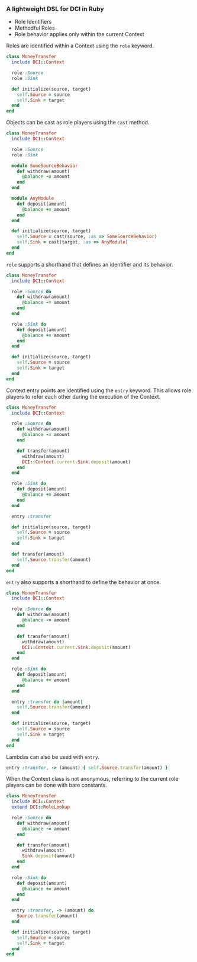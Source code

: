 ### A lightweight DSL for DCI in Ruby

- Role Identifiers
- Methodful Roles
- Role behavior applies only within the current Context

Roles are identified within a Context using the `role` keyword.

```ruby
class MoneyTransfer
  include DCI::Context

  role :Source
  role :Sink

  def initialize(source, target)
    self.Source = source
    self.Sink = target
  end
end
```

Objects can be cast as role players using the `cast` method.

```ruby
class MoneyTransfer
  include DCI::Context

  role :Source
  role :Sink

  module SomeSourceBehavior
    def withdraw(amount)
      @balance -= amount
    end
  end

  module AnyModule
    def deposit(amount)
      @balance += amount
    end
  end

  def initialize(source, target)
    self.Source = cast(source, :as => SomeSourceBehavior)
    self.Sink = cast(target, :as => AnyModule)
  end
end
```

`role` supports a shorthand that defines an identifier and its behavior.

```ruby
class MoneyTransfer
  include DCI::Context

  role :Source do
    def withdraw(amount)
      @balance -= amount
    end
  end

  role :Sink do
    def deposit(amount)
      @balance += amount
    end
  end

  def initialize(source, target)
    self.Source = source
    self.Sink = target
  end
end
```

Context entry points are identified using the `entry` keyword. This allows
role players to refer each other during the execution of the Context.

```ruby
class MoneyTransfer
  include DCI::Context

  role :Source do
    def withdraw(amount)
      @balance -= amount
    end

    def transfer(amount)
      withdraw(amount)
      DCI::Context.current.Sink.deposit(amount)
    end
  end

  role :Sink do
    def deposit(amount)
      @balance += amount
    end
  end

  entry :transfer

  def initialize(source, target)
    self.Source = source
    self.Sink = target
  end

  def transfer(amount)
    self.Source.transfer(amount)
  end
end
```

`entry` also supports a shorthand to define the behavior at once.

```ruby
class MoneyTransfer
  include DCI::Context

  role :Source do
    def withdraw(amount)
      @balance -= amount
    end

    def transfer(amount)
      withdraw(amount)
      DCI::Context.current.Sink.deposit(amount)
    end
  end

  role :Sink do
    def deposit(amount)
      @balance += amount
    end
  end

  entry :transfer do |amount|
    self.Source.transfer(amount)
  end

  def initialize(source, target)
    self.Source = source
    self.Sink = target
  end
end
```

Lambdas can also be used with `entry`.

```ruby
entry :transfer, -> (amount) { self.Source.transfer(amount) }
```

When the Context class is not anonymous, referring to the current role players
can be done with bare constants.

```ruby
class MoneyTransfer
  include DCI::Context
  extend DCI::RoleLookup

  role :Source do
    def withdraw(amount)
      @balance -= amount
    end

    def transfer(amount)
      withdraw(amount)
      Sink.deposit(amount)
    end
  end

  role :Sink do
    def deposit(amount)
      @balance += amount
    end
  end

  entry :transfer, -> (amount) do
    Source.transfer(amount)
  end

  def initialize(source, target)
    self.Source = source
    self.Sink = target
  end
end
```
